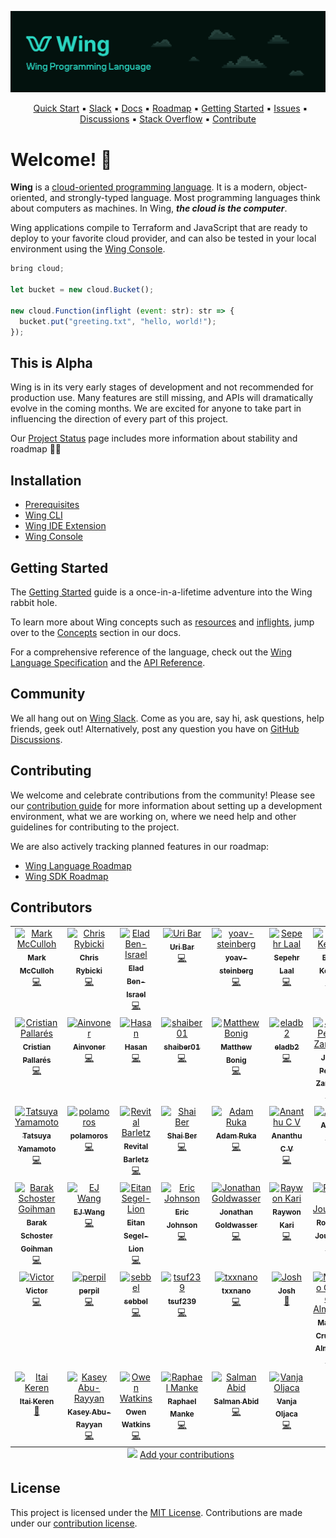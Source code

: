 ![](./logo/banner.png)

<p align="center">
  &nbsp;
  <a href="https://docs.winglang.io/getting-started">Quick Start</a>
  ▪︎
  <a href="http://t.winglang.io/slack">Slack</a>
  ▪︎
  <a href="https://docs.winglang.io">Docs</a>
  ▪︎
  <a href="https://docs.winglang.io/status#roadmap">Roadmap</a>
  ▪︎
  <a href="https://docs.winglang.io/getting-started">Getting Started</a>
  ▪︎
  <a href="https://github.com/winglang/wing/issues">Issues</a>
  ▪︎
  <a href="https://github.com/winglang/wing/discussions">Discussions</a>
  ▪︎
  <a href="https://stackoverflow.com/questions/tagged/winglang">Stack Overflow</a>
  ▪︎
  <a href="https://docs.winglang.io/contributors/">Contribute</a>
</p>

# Welcome! :wave:

**Wing** is a [cloud-oriented programming language]. It is a modern,
object-oriented, and strongly-typed language. Most programming languages think
about computers as machines. In Wing, **_the cloud is the computer_**.

Wing applications compile to Terraform and JavaScript that are ready to deploy
to your favorite cloud provider, and can also be tested in your local
environment using the [Wing Console](https://docs.winglang.io/getting-started/console).

[cloud-oriented programming language]: https://docs.winglang.io/#what-is-a-cloud-oriented-language

```js
bring cloud;

let bucket = new cloud.Bucket();

new cloud.Function(inflight (event: str): str => {
  bucket.put("greeting.txt", "hello, world!");
});
```

## This is Alpha

Wing is in its very early stages of development and not recommended for
production use. Many features are still missing, and APIs will dramatically
evolve in the coming months. We are excited for anyone to take part in
influencing the direction of every part of this project.

Our <a href="https://docs.winglang.io/status">Project Status</a> page includes
more information about stability and roadmap 👷‍♀️

## Installation

- [Prerequisites](https://docs.winglang.io/getting-started/installation#prerequisites)
- [Wing CLI](https://docs.winglang.io/getting-started/installation#wing-cli)
- [Wing IDE Extension](https://docs.winglang.io/getting-started/installation#wing-ide-extension)
- [Wing Console](https://docs.winglang.io/getting-started/installation#wing-console)

## Getting Started

The [Getting Started](https://docs.winglang.io/getting-started) guide is a
once-in-a-lifetime adventure into the Wing rabbit hole.

To learn more about Wing concepts such as
[resources](https://docs.winglang.io/concepts/resources) and
[inflights](https://docs.winglang.io/concepts/inflights), jump over to the
[Concepts](https://docs.winglang.io/category/concepts) section in our docs.

For a comprehensive reference of the language, check out the [Wing Language
Specification](https://docs.winglang.io/reference/spec) and the [API
Reference](https://docs.winglang.io/reference/sdk).

## Community

We all hang out on [Wing Slack]. Come as you are, say hi, ask questions, help
friends, geek out! Alternatively, post any question you have on [GitHub
Discussions](https://github.com/winglang/wing/discussions).

## Contributing

We welcome and celebrate contributions from the community! Please see our [contribution
guide](https://github.com/winglang/wing/blob/main/CONTRIBUTING.md) for more information about
setting up a development environment, what we are working on, where we need help and other
guidelines for contributing to the project.

We are also actively tracking planned features in our roadmap:

- [Wing Language Roadmap](https://github.com/orgs/winglang/projects/1/views/1)
- [Wing SDK Roadmap](https://github.com/orgs/winglang/projects/3/views/1)

## Contributors

<!-- ALL-CONTRIBUTORS-LIST:START - Do not remove or modify this section -->
<!-- prettier-ignore-start -->
<!-- markdownlint-disable -->
<table>
  <tbody>
    <tr>
      <td align="center" valign="top" width="14.28%"><a href="https://www.linkedin.com/in/mark-mcculloh/"><img src="https://avatars.githubusercontent.com/u/1237390?v=4?s=100" width="100px;" alt="Mark McCulloh"/><br /><sub><b>Mark McCulloh</b></sub></a><br /><a href="https://github.com/winglang/wing/commits?author=MarkMcCulloh" title="Code">💻</a></td>
      <td align="center" valign="top" width="14.28%"><a href="https://rybicki.io/"><img src="https://avatars.githubusercontent.com/u/5008987?v=4?s=100" width="100px;" alt="Chris Rybicki"/><br /><sub><b>Chris Rybicki</b></sub></a><br /><a href="https://github.com/winglang/wing/commits?author=Chriscbr" title="Code">💻</a></td>
      <td align="center" valign="top" width="14.28%"><a href="https://github.com/eladb"><img src="https://avatars.githubusercontent.com/u/598796?v=4?s=100" width="100px;" alt="Elad Ben-Israel"/><br /><sub><b>Elad Ben-Israel</b></sub></a><br /><a href="https://github.com/winglang/wing/commits?author=eladb" title="Code">💻</a></td>
      <td align="center" valign="top" width="14.28%"><a href="https://github.com/staycoolcall911"><img src="https://avatars.githubusercontent.com/u/106860404?v=4?s=100" width="100px;" alt="Uri Bar"/><br /><sub><b>Uri Bar</b></sub></a><br /><a href="https://github.com/winglang/wing/commits?author=staycoolcall911" title="Code">💻</a></td>
      <td align="center" valign="top" width="14.28%"><a href="https://github.com/yoav-steinberg"><img src="https://avatars.githubusercontent.com/u/1160578?v=4?s=100" width="100px;" alt="yoav-steinberg"/><br /><sub><b>yoav-steinberg</b></sub></a><br /><a href="https://github.com/winglang/wing/commits?author=yoav-steinberg" title="Code">💻</a></td>
      <td align="center" valign="top" width="14.28%"><a href="https://sepehrlaal.com/"><img src="https://avatars.githubusercontent.com/u/5657848?v=4?s=100" width="100px;" alt="Sepehr Laal"/><br /><sub><b>Sepehr Laal</b></sub></a><br /><a href="https://github.com/winglang/wing/commits?author=3p3r" title="Code">💻</a></td>
      <td align="center" valign="top" width="14.28%"><a href="https://winglang.io/"><img src="https://avatars.githubusercontent.com/u/1727147?v=4?s=100" width="100px;" alt="Eyal Keren"/><br /><sub><b>Eyal Keren</b></sub></a><br /><a href="https://github.com/winglang/wing/commits?author=ekeren" title="Code">💻</a></td>
    </tr>
    <tr>
      <td align="center" valign="top" width="14.28%"><a href="https://pallares.io/"><img src="https://avatars.githubusercontent.com/u/1077520?v=4?s=100" width="100px;" alt="Cristian Pallarés"/><br /><sub><b>Cristian Pallarés</b></sub></a><br /><a href="https://github.com/winglang/wing/commits?author=skyrpex" title="Code">💻</a></td>
      <td align="center" valign="top" width="14.28%"><a href="https://github.com/ainvoner"><img src="https://avatars.githubusercontent.com/u/2538825?v=4?s=100" width="100px;" alt="Ainvoner"/><br /><sub><b>Ainvoner</b></sub></a><br /><a href="https://github.com/winglang/wing/commits?author=ainvoner" title="Code">💻</a></td>
      <td align="center" valign="top" width="14.28%"><a href="https://github.com/hasanaburayyan"><img src="https://avatars.githubusercontent.com/u/45375125?v=4?s=100" width="100px;" alt="Hasan"/><br /><sub><b>Hasan</b></sub></a><br /><a href="https://github.com/winglang/wing/commits?author=hasanaburayyan" title="Code">💻</a></td>
      <td align="center" valign="top" width="14.28%"><a href="https://github.com/shaiber01"><img src="https://avatars.githubusercontent.com/u/40353334?v=4?s=100" width="100px;" alt="shaiber01"/><br /><sub><b>shaiber01</b></sub></a><br /><a href="https://github.com/winglang/wing/commits?author=shaiber01" title="Code">💻</a></td>
      <td align="center" valign="top" width="14.28%"><a href="https://www.matthewbonig.com/"><img src="https://avatars.githubusercontent.com/u/1559437?v=4?s=100" width="100px;" alt="Matthew Bonig"/><br /><sub><b>Matthew Bonig</b></sub></a><br /><a href="https://github.com/winglang/wing/commits?author=mbonig" title="Code">💻</a></td>
      <td align="center" valign="top" width="14.28%"><a href="https://github.com/eladb2"><img src="https://avatars.githubusercontent.com/u/117929697?v=4?s=100" width="100px;" alt="eladb2"/><br /><sub><b>eladb2</b></sub></a><br /><a href="https://github.com/winglang/wing/commits?author=eladb2" title="Code">💻</a></td>
      <td align="center" valign="top" width="14.28%"><a href="https://github.com/joao-zanutto"><img src="https://avatars.githubusercontent.com/u/11475695?v=4?s=100" width="100px;" alt="Joao Pedro Zanutto"/><br /><sub><b>Joao Pedro Zanutto</b></sub></a><br /><a href="https://github.com/winglang/wing/commits?author=joao-zanutto" title="Code">💻</a></td>
    </tr>
    <tr>
      <td align="center" valign="top" width="14.28%"><a href="https://github.com/yamatatsu"><img src="https://avatars.githubusercontent.com/u/11013683?v=4?s=100" width="100px;" alt="Tatsuya Yamamoto"/><br /><sub><b>Tatsuya Yamamoto</b></sub></a><br /><a href="https://github.com/winglang/wing/commits?author=yamatatsu" title="Code">💻</a></td>
      <td align="center" valign="top" width="14.28%"><a href="https://github.com/polamoros"><img src="https://avatars.githubusercontent.com/u/5547636?v=4?s=100" width="100px;" alt="polamoros"/><br /><sub><b>polamoros</b></sub></a><br /><a href="https://github.com/winglang/wing/commits?author=polamoros" title="Code">💻</a></td>
      <td align="center" valign="top" width="14.28%"><a href="https://github.com/revitalbarletz"><img src="https://avatars.githubusercontent.com/u/2212620?v=4?s=100" width="100px;" alt="Revital Barletz"/><br /><sub><b>Revital Barletz</b></sub></a><br /><a href="https://github.com/winglang/wing/commits?author=revitalbarletz" title="Code">💻</a></td>
      <td align="center" valign="top" width="14.28%"><a href="https://winglang.io/"><img src="https://avatars.githubusercontent.com/u/1729376?v=4?s=100" width="100px;" alt="Shai Ber"/><br /><sub><b>Shai Ber</b></sub></a><br /><a href="https://github.com/winglang/wing/commits?author=ShaiBer" title="Code">💻</a></td>
      <td align="center" valign="top" width="14.28%"><a href="http://endoflineblog.com/"><img src="https://avatars.githubusercontent.com/u/460937?v=4?s=100" width="100px;" alt="Adam Ruka"/><br /><sub><b>Adam Ruka</b></sub></a><br /><a href="https://github.com/winglang/wing/commits?author=skinny85" title="Code">💻</a></td>
      <td align="center" valign="top" width="14.28%"><a href="https://github.com/WeepingClown13"><img src="https://avatars.githubusercontent.com/u/95921427?v=4?s=100" width="100px;" alt="Ananthu C V"/><br /><sub><b>Ananthu C V</b></sub></a><br /><a href="https://github.com/winglang/wing/commits?author=WeepingClown13" title="Code">💻</a></td>
      <td align="center" valign="top" width="14.28%"><a href="https://github.com/Oreoxmt"><img src="https://avatars.githubusercontent.com/u/60599231?v=4?s=100" width="100px;" alt="Aolin"/><br /><sub><b>Aolin</b></sub></a><br /><a href="https://github.com/winglang/wing/commits?author=Oreoxmt" title="Code">💻</a></td>
    </tr>
    <tr>
      <td align="center" valign="top" width="14.28%"><a href="https://github.com/schosterbarak"><img src="https://avatars.githubusercontent.com/u/6033501?v=4?s=100" width="100px;" alt="Barak Schoster Goihman"/><br /><sub><b>Barak Schoster Goihman</b></sub></a><br /><a href="https://github.com/winglang/wing/commits?author=schosterbarak" title="Code">💻</a></td>
      <td align="center" valign="top" width="14.28%"><a href="https://github.com/flyingImer"><img src="https://avatars.githubusercontent.com/u/1973868?v=4?s=100" width="100px;" alt="EJ Wang"/><br /><sub><b>EJ Wang</b></sub></a><br /><a href="https://github.com/winglang/wing/commits?author=flyingImer" title="Code">💻</a></td>
      <td align="center" valign="top" width="14.28%"><a href="https://github.com/Eitansl"><img src="https://avatars.githubusercontent.com/u/83213808?v=4?s=100" width="100px;" alt="Eitan Segel-Lion"/><br /><sub><b>Eitan Segel-Lion</b></sub></a><br /><a href="https://github.com/winglang/wing/commits?author=Eitansl" title="Code">💻</a></td>
      <td align="center" valign="top" width="14.28%"><a href="http://linkedin.com/singledigit"><img src="https://avatars.githubusercontent.com/u/897170?v=4?s=100" width="100px;" alt="Eric Johnson"/><br /><sub><b>Eric Johnson</b></sub></a><br /><a href="https://github.com/winglang/wing/commits?author=singledigit" title="Code">💻</a></td>
      <td align="center" valign="top" width="14.28%"><a href="https://github.com/jogold"><img src="https://avatars.githubusercontent.com/u/12623249?v=4?s=100" width="100px;" alt="Jonathan Goldwasser"/><br /><sub><b>Jonathan Goldwasser</b></sub></a><br /><a href="https://github.com/winglang/wing/commits?author=jogold" title="Code">💻</a></td>
      <td align="center" valign="top" width="14.28%"><a href="https://github.com/raywonkari"><img src="https://avatars.githubusercontent.com/u/47321885?v=4?s=100" width="100px;" alt="Raywon Kari"/><br /><sub><b>Raywon Kari</b></sub></a><br /><a href="https://github.com/winglang/wing/commits?author=raywonkari" title="Code">💻</a></td>
      <td align="center" valign="top" width="14.28%"><a href="https://rjourdan.com/"><img src="https://avatars.githubusercontent.com/u/23378066?v=4?s=100" width="100px;" alt="Romain Jourdan"/><br /><sub><b>Romain Jourdan</b></sub></a><br /><a href="https://github.com/winglang/wing/commits?author=rjourdan" title="Code">💻</a></td>
    </tr>
    <tr>
      <td align="center" valign="top" width="14.28%"><a href="https://github.com/VictorEB"><img src="https://avatars.githubusercontent.com/u/45363415?v=4?s=100" width="100px;" alt="Victor"/><br /><sub><b>Victor</b></sub></a><br /><a href="https://github.com/winglang/wing/commits?author=VictorEB" title="Code">💻</a></td>
      <td align="center" valign="top" width="14.28%"><a href="https://godspeed.run/"><img src="https://avatars.githubusercontent.com/u/97474956?v=4?s=100" width="100px;" alt="perpil"/><br /><sub><b>perpil</b></sub></a><br /><a href="https://github.com/winglang/wing/commits?author=perpil" title="Code">💻</a></td>
      <td align="center" valign="top" width="14.28%"><a href="https://blog.sebbel.net/"><img src="https://avatars.githubusercontent.com/u/1940568?v=4?s=100" width="100px;" alt="sebbel"/><br /><sub><b>sebbel</b></sub></a><br /><a href="https://github.com/winglang/wing/commits?author=sebbel" title="Code">💻</a></td>
      <td align="center" valign="top" width="14.28%"><a href="https://github.com/tsuf239"><img src="https://avatars.githubusercontent.com/u/39455181?v=4?s=100" width="100px;" alt="tsuf239"/><br /><sub><b>tsuf239</b></sub></a><br /><a href="https://github.com/winglang/wing/commits?author=tsuf239" title="Code">💻</a></td>
      <td align="center" valign="top" width="14.28%"><a href="https://github.com/Warkanlock"><img src="https://avatars.githubusercontent.com/u/13340320?v=4?s=100" width="100px;" alt="txxnano"/><br /><sub><b>txxnano</b></sub></a><br /><a href="https://github.com/winglang/wing/commits?author=Warkanlock" title="Code">💻</a></td>
      <td align="center" valign="top" width="14.28%"><a href="https://github.com/Joshswooft"><img src="https://avatars.githubusercontent.com/u/60711758?v=4?s=100" width="100px;" alt="Josh"/><br /><sub><b>Josh</b></sub></a><br /><a href="https://github.com/winglang/wing/commits?author=Joshswooft" title="Documentation">📖</a></td>
      <td align="center" valign="top" width="14.28%"><a href="https://github.com/marciocadev"><img src="https://avatars.githubusercontent.com/u/67694075?v=4?s=100" width="100px;" alt="Marcio Cruz de Almeida"/><br /><sub><b>Marcio Cruz de Almeida</b></sub></a><br /><a href="https://github.com/winglang/wing/commits?author=marciocadev" title="Code">💻</a></td>
    </tr>
    <tr>
      <td align="center" valign="top" width="14.28%"><a href="http://itaikeren.com"><img src="https://avatars.githubusercontent.com/u/16226013?v=4?s=100" width="100px;" alt="Itai Keren"/><br /><sub><b>Itai Keren</b></sub></a><br /><a href="#tool-itaikeren" title="Tools">🔧</a></td>
      <td align="center" valign="top" width="14.28%"><a href="https://github.com/kaseyaburayyan"><img src="https://avatars.githubusercontent.com/u/123706066?v=4?s=100" width="100px;" alt="Kasey Abu-Rayyan"/><br /><sub><b>Kasey Abu-Rayyan</b></sub></a><br /><a href="https://github.com/winglang/wing/commits?author=kaseyaburayyan" title="Code">💻</a></td>
      <td align="center" valign="top" width="14.28%"><a href="https://github.com/ogre14t"><img src="https://avatars.githubusercontent.com/u/24970799?v=4?s=100" width="100px;" alt="Owen Watkins"/><br /><sub><b>Owen Watkins</b></sub></a><br /><a href="https://github.com/winglang/wing/commits?author=ogre14t" title="Code">💻</a></td>
      <td align="center" valign="top" width="14.28%"><a href="https://github.com/RaphaelManke"><img src="https://avatars.githubusercontent.com/u/15867688?v=4?s=100" width="100px;" alt="Raphael Manke"/><br /><sub><b>Raphael Manke</b></sub></a><br /><a href="https://github.com/winglang/wing/commits?author=RaphaelManke" title="Code">💻</a></td>
      <td align="center" valign="top" width="14.28%"><a href="https://github.com/msalman-abid"><img src="https://avatars.githubusercontent.com/u/49055716?v=4?s=100" width="100px;" alt="Salman Abid"/><br /><sub><b>Salman Abid</b></sub></a><br /><a href="https://github.com/winglang/wing/commits?author=msalman-abid" title="Code">💻</a></td>
      <td align="center" valign="top" width="14.28%"><a href="https://github.com/vanjaoljaca"><img src="https://avatars.githubusercontent.com/u/31779?v=4?s=100" width="100px;" alt="Vanja Oljaca"/><br /><sub><b>Vanja Oljaca</b></sub></a><br /><a href="https://github.com/winglang/wing/commits?author=vanjaoljaca" title="Code">💻</a></td>
    </tr>
  </tbody>
  <tfoot>
    <tr>
      <td align="center" size="13px" colspan="7">
        <img src="https://raw.githubusercontent.com/all-contributors/all-contributors-cli/1b8533af435da9854653492b1327a23a4dbd0a10/assets/logo-small.svg">
          <a href="https://all-contributors.js.org/docs/en/bot/usage">Add your contributions</a>
        </img>
      </td>
    </tr>
  </tfoot>
</table>

<!-- markdownlint-restore -->
<!-- prettier-ignore-end -->

<!-- ALL-CONTRIBUTORS-LIST:END -->

## License

This project is licensed under the [MIT License](./LICENSE.md). Contributions are made under our [contribution license](https://docs.winglang.io/terms-and-policies/contribution-license.html).

[wing slack]: https://t.winglang.io/slack
